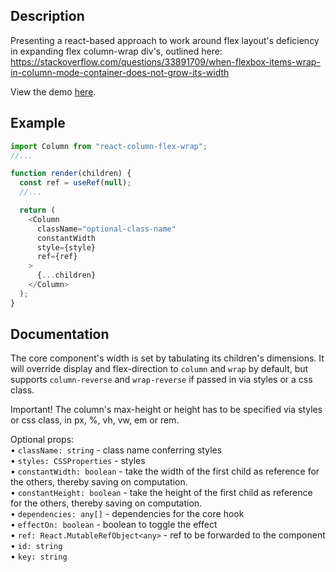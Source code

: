 ## Description

Presenting a react-based approach to work around flex layout's deficiency in expanding flex column-wrap div's, outlined here:
https://stackoverflow.com/questions/33891709/when-flexbox-items-wrap-in-column-mode-container-does-not-grow-its-width

View the demo <a href="https://codesandbox.io/s/react-flex-column-wrap-demo-6y9348">here</a>.

## Example

```javascript
import Column from "react-column-flex-wrap";
//...

function render(children) {
  const ref = useRef(null);
  //...

  return (
    <Column
      className="optional-class-name"
      constantWidth
      style={style}
      ref={ref}
    >
      {...children}
    </Column>
  );
}
```

## Documentation

The core component's width is set by tabulating its children's dimensions. It will override display and flex-direction to `column` and `wrap` by default, but supports `column-reverse` and `wrap-reverse` if passed in via styles or a css class.

Important! The column's max-height or height has to be specified via styles or css class, in px, %, vh, vw, em or rem.

Optional props:
<br />• `className: string` - class name conferring styles
<br />• `styles: CSSProperties` - styles
<br />• `constantWidth: boolean` - take the width of the first child as reference for the others, thereby saving on computation.
<br />• `constantHeight: boolean` - take the height of the first child as reference for the others, thereby saving on computation.
<br />• `dependencies: any[]` - dependencies for the core hook
<br />• `effectOn: boolean` - boolean to toggle the effect
<br />• `ref: React.MutableRefObject<any>` - ref to be forwarded to the component
<br />• `id: string`
<br />• `key: string`
